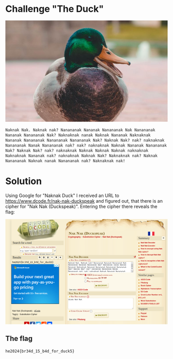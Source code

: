 # Challenge "The Duck"
![Banner Image](banner.png)

    Naknak Nak. Naknak nak? Nanananak Nananak Nanananak Nak Nanananak Nananak Nanananak Nak? Naknaknak nanak Naknak Nananak Naknaknak Nananak Nanananak Nanananak Nanananak Nak? Naknak Nak? nak? naknaknak Nanananak Nanak Nanananak nak? nak? naknaknak Naknak Nananak Nanananak Nak? Naknak Nak? nak? naknaknak Naknak Naknak Naknak naknaknak Naknaknak Nananak nak? naknaknak Naknak Nak? Naknaknak nak? Naknak Nanananak Naknak nanak Nanananak nak? Naknaknak nak!

# Solution
Using Google for "Naknak Duck" I received an URL to https://www.dcode.fr/nak-nak-duckspeak and figured out, that there is an cipher for "Nak Nak (Duckspeak)". Entering the cipher there reveals the flag:

![DCode Solution](DCode.png)

## The flag
    he2024{br34d_15_b4d_for_duck5}
